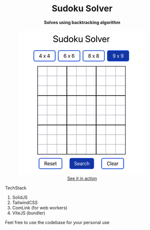 <div align="center">
  <h1>Sudoku Solver</h1>
  <h4>Solves using backtracking algorithm</h4>
  <div><a href="https://sadanandpai.github.io/sudoku-solver/dist/"><img src="./cover.png" /></a></div>
  <a href="https://sadanandpai.github.io/sudoku-solver/dist/">See it in action</a>
</div>

TechStack

1. SolidJS
2. TailwindCSS
3. ComLink (for web workers)
4. ViteJS (bundler)

Feel free to use the codebase for your personal use
